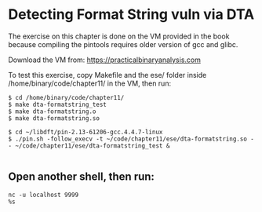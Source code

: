 # Detecting Format String vuln via DTA

The exercise on this chapter is done on the VM provided in the book because compiling
the pintools requires older version of gcc and glibc. 

Download the VM from: https://practicalbinaryanalysis.com 

To test this exercise, copy Makefile and the ese/ folder inside /home/binary/code/chapter11/ in the VM, then run:


```
$ cd /home/binary/code/chapter11/
$ make dta-formatstring_test
$ make dta-formatstring.o
$ make dta-formatstring.so

$ cd ~/libdft/pin-2.13-61206-gcc.4.4.7-linux
$ ./pin.sh -follow_execv -t ~/code/chapter11/ese/dta-formatstring.so -- ~/code/chapter11/ese/dta-formatstring_test &


```

## Open another shell, then run:

```
nc -u localhost 9999
%s
```
